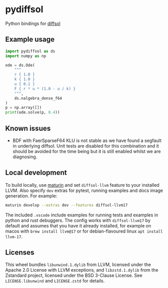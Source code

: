 # pydiffsol

Python bindings for [diffsol](https://github.com/martinjrobins/diffsol)

## Example usage

```py
import pydiffsol as ds
import numpy as np

ode = ds.Ode(
    """
    r { 1.0 }
    k { 1.0 }
    u { 0.1 }
    F { r * u * (1.0 - u / k) }
    """,
    ds.nalgebra_dense_f64
)
p = np.array([])
print(ode.solve(p, 0.4))
```

## Known issues

- BDF with FaerSparseF64 KLU is not stable as we have found a segfault in
underlying diffsol. Unit tests are disabled for this combination and it should
be avoided for the time being but it is still enabled whilst we are diagnosing.

## Local development

To build locally, use [maturin](https://www.maturin.rs/installation.html) and
set `diffsol-llvm` feature to your installed LLVM. Also specify `dev` extras for
pytest, running examples and docs image generation. For example:

```sh
maturin develop --extras dev --features diffsol-llvm17
```

The included `.vscode` include examples for running tests and examples in
python and rust debuggers. The config works with `diffsol-llvm17` by default and
assumes that you have it already installed, for example on macos with
`brew install llvm@17` or for debian-flavoured linux `apt install llvm-17`.

## Licenses

This wheel bundles `libunwind.1.dylib` from LLVM, licensed under the Apache 2.0
License with LLVM exceptions, and `libzstd.1.dylib` from the Zstandard project,
licensed under the BSD 3-Clause License. See `LICENSE.libunwind` and
`LICENSE.zstd` for details.
